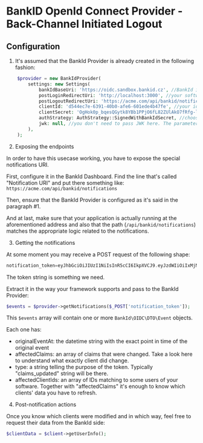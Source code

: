# BankID OpenId Connect Provider - Back-Channel Initiated Logout

## Configuration

1. It's assumed that the BankId Provider is already created in the following fashion:

```php
    $provider = new BankIdProvider(
        settings: new Settings(
            bankIdBaseUri: 'https://oidc.sandbox.bankid.cz', //BankId instance base URI
            postLoginRedirectUri: 'http://localhost:3000', //your software URI + post-login redirect path
            postLogoutRedirectUri: 'https://acme.com/api/bankid/notifications', //attention! this URI is what we will work with
            clientId: 'd544ec7e-6391-40b0-afe6-601ede4b47fe', //your id acquired from BankId dashboard
            clientSecret: 'OgHok0p_bqesQGytk8YBb1PPjO6fL82ZUlAkO7fRfg-l6KhNQCt1t1h097de-CNj1a1JCJMViAM9N8MLcIml2Q', //your secret also acquired from BankId dashboard
            authStrategy: AuthStrategy::SignedWithBankIdSecret, //choose exactly AuthStrategy::SignedWithBankIdSecret here
            jwk: null, //you don't need to pass JWK here. The parameter can be omitted
        ),
    );
```

2. Exposing the endpoints

In order to have this usecase working, you have to expose the special notifications URI.

First, configure it in the BankId Dashboard. Find the line that's called "Notification URI" and put there something like:
`https://acme.com/api/bankid/notifications`

Then, ensure that the BankId Provider is configured as it's said in the paragraph #1.

And at last, make sure that your application is actually running at the aforementioned address and also that the path (`/api/bankid/notifications`) matches the appropriate logic related to the notifications.

3. Getting the notifications

At some moment you may receive a POST request of the following shape:
```php
notification_token=eyJhbGciOiJIUzI1NiIsInR5cCI6IkpXVCJ9.eyJzdWIiOiIxMjM0NTY3ODkwIiwibmFtZSI6IkpvaG4gRG9lIiwiaWF0IjoxNTE2MjM5MDIyfQ.SflKxwRJSMeKKF2QT4fwpMeJf36POk6yJV_adQssw5c
```

The token string is something we need.

Extract it in the way your framework supports and pass to the BankId Provider:

```php
$events = $provider->getNotifications($_POST['notification_token']);
```

This `$events` array will contain one or more `BankId\OIDC\DTO\Event` objects.

Each one has:
- originalEventAt: the datetime string with the exact point in time of the original event
- affectedClaims: an array of claims that were changed. Take a look here to understand what exactly client did change.
- type: a string telling the purpose of the token. Typically "claims_updated" string will be there.
- affectedClientIds: an array of IDs matching to some users of your software. Together with "affectedClaims" it's enough to know which clients' data you have to refresh.

4. Post-notification actions

Once you know which clients were modified and in which way, feel free to request their data from the BankId side:

```php
$clientData = $client->getUserInfo();
```
